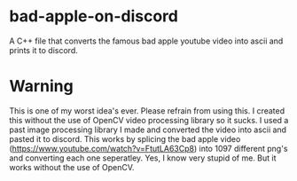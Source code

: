 # bad-apple-on-discord
A C++ file that converts the famous bad apple youtube video into ascii and prints it to discord.
# Warning
This is one of my worst idea's ever. Please refrain from using this. I created this without the use of OpenCV video processing library so it sucks. I used a past image processing library I made and converted the video into ascii and pasted it to discord. This works by splicing the bad apple video (https://www.youtube.com/watch?v=FtutLA63Cp8) into 1097 different png's and converting each one seperatley. Yes, I know very stupid of me. But it works without the use of OpenCV.
